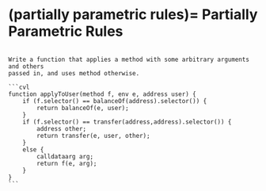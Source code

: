 (partially parametric rules)=
Partially Parametric Rules
==========================

````{todo}

Write a function that applies a method with some arbitrary arguments and others
passed in, and uses method otherwise.

```cvl
function applyToUser(method f, env e, address user) {
    if (f.selector() == balanceOf(address).selector()) {
        return balanceOf(e, user);
    }
    if (f.selector() == transfer(address,address).selector()) {
        address other;
        return transfer(e, user, other);
    }
    else {
        calldataarg arg;
        return f(e, arg);
    }
}
```
````
